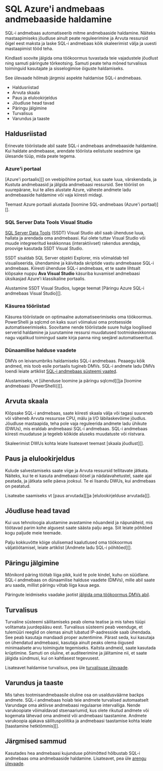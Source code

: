 <properties
   pageTitle="SQL Azure'i andmebaas andmebaaside haldamine | Microsoft Azure'i"
   description="Ülevaade SQL-i andmebaas andmebaaside haldamine. Sisaldab Haldusriistad, DWUs ja tõrkeotsingu päringu jõudluse, millega hea turbepoliitikate ja andmebaasi taastamine andmete rikkumist või piirkondliku katkestuste skaala-out jõudlust."
   services="sql-data-warehouse"
   documentationCenter="NA"
   authors="barbkess"
   manager="barbkess"
   editor=""/>

<tags
   ms.service="sql-data-warehouse"
   ms.devlang="NA"
   ms.topic="article"
   ms.tgt_pltfrm="NA"
   ms.workload="data-services"
   ms.date="08/16/2016"
   ms.author="barbkess;sonyama;"/>

# <a name="manage-databases-in-azure-sql-data-warehouse"></a>SQL Azure'i andmebaas andmebaaside haldamine

SQL-i andmebaas automatiseerib mitme andmebaaside haldamine. Näiteks mastaapimiseks jõudluse ainult peate reguleerimine ja Arvuta ressursid õigel eest maksta ja laske SQL-i andmebaas kõik skaleerimist välja ja uuesti mastaapimist tööd teha. 

Kindlasti soovite jälgida oma töökoormus tuvastada teie vajadustele jõudlust ning samuti päringute tõrkeotsing. Samuti peate teha mõned turvalisus toiminguid kasutajate ja sisselogimise õiguste haldamiseks.

See ülevaade hõlmab järgmisi aspekte haldamise SQL-i andmebaas.

- Haldusriistad
- Arvuta skaala
- Paus ja elulookirjeldus
- Jõudluse head tavad
- Päringu jälgimine
- Turvalisus
- Varundus ja taaste

## <a name="management-tools"></a>Haldusriistad

Erinevate tööriistade abil saate SQL-i andmebaas andmebaaside haldamine. Kui haldate andmebaase, arendate tööriista eelistuste seadmine iga ülesande tüüp, mida peate tegema.

### <a name="azure-portal"></a>Azure'i portaal
[Azure'i portaalis][] on veebipõhine portaal, kus saate luua, värskendada, ja Kustuta andmebaasid ja jälgida andmebaasi ressursid. See tööriist on suurepärane, kui te alles alustate Azure, väheste andmete ladu andmebaaside haldamine või vaja kiiresti midagi.

Teemast Azure portaali alustada [loomine SQL-andmebaas (Azure'i portaal)][].

### <a name="sql-server-data-tools-in-visual-studio"></a>SQL Server Data Tools Visual Studio
[SQL Server Data Tools][] (SSDT) Visual Studio abil saab ühenduse luua, hallata ja arendada oma andmebaasi. Kui olete tuttav Visual Studio või muude integreeritud keskkonnas (interaktiivset) rakendus arendaja, proovige kasutada SSDT Visual Studio.

SSDT sisaldab SQL Server objekti Explorer, mis võimaldab teil visualiseerida, ühendamine ja käivitada skriptide vastu andmebaase SQL-i andmebaas. Kiiresti ühenduse SQL-i andmebaas, et te saate lihtsalt klõpsake nuppu **Ava Visual Studio** käsuriba kuvamisel andmebaasi üksikasjad Azure'i klassikaline portaalis.  

Alustamine SSDT Visual Studios, lugege teemat [Päringu Azure SQL-i andmebaas Visual Studio][].

### <a name="command-line-tools"></a>Käsurea tööriistad
Käsurea tööriistade on optimaalne automatiseerimiseks oma töökoormus.  PowerShelli ja sqlcmd on kaks suuri võimalusi oma protsesside automatiseerimiseks.  Soovitame nende tööriistade suure hulga loogilised serverid haldamine ja juurutamine ressursi muudatused tootmiskeskkonnas nagu vajalikud toimingud saate kirja panna ning seejärel automatiseeritud.

### <a name="dynamic-management-views"></a>Dünaamilise halduse vaadete 

DMVs on leivanumbriks haldamiseks SQL-i andmebaas. Peaaegu kõik andmed, mis toob esile portaalis tugineb DMVs. SQL-i andmete ladu DMVs loendi leiate artiklist [SQL-i andmebaas süsteemi vaated][].

Alustamiseks, vt [ühenduse loomine ja päringu sqlcmd][]ja [loomine andmebaasi (PowerShelli)][].

## <a name="scale-compute"></a>Arvuta skaala

Klõpsake SQL-i andmebaas, saate kiiresti skaala välja või tagasi suureneb või väheneb Arvuta ressursse CPU, mälu ja I/O läbilaskevõime jõudlus. Jõudluse mastaapida, teha pole vaja reguleerida andmete ladu ühikute (DWUs), mis eraldab andmebaasi SQL-i andmebaas. SQL-i andmebaas kiiresti muudatuse ja tegeleb kõikide aluseks muudatuste või riistvara.

Skaleerimist DWUs kohta leiate lisateavet teemast [skaala jõudlust][].

##  <a name="pause-and-resume"></a>Paus ja elulookirjeldus

Kulude salvestamiseks saate viige ja Arvuta ressursid tellitavate jätkata. Näiteks, kui te ei kasuta andmebaasi öösel ja nädalavahetustel, saate ajal peatada, ja jätkata selle päeva jooksul. Te ei lisandu DWUs, kui andmebaas on peatatud.

Lisateabe saamiseks vt [paus arvutada][]ja [elulookirjelduse arvutada][].

## <a name="performance-best-practices"></a>Jõudluse head tavad

Kui uus tehnoloogia alustamine avastamine nõuandeid ja näpunäiteid, mis töötavad parim kohe algusest saate säästa palju aega.  Siit leiate põhitõed kogu paljude meie teemade.

Palju kokkuvõtte kõige olulisemad kaalutlused oma töökoormus väljatöötamisel, leiate artiklist [Andmete ladu SQL-i põhitõed][].

## <a name="query-monitoring"></a>Päringu jälgimine

Mõnikord päring töötab liiga pikk, kuid te pole kindel, kuhu on süüdlane. SQL-i andmebaas on dünaamilise halduse vaadete (DMVs), mille abil saate aru saada, millist päringu võtab liiga kaua aega. 

Päringute leidmiseks vaadake jaotist [jälgida oma töökoormus DMVs abil][].

## <a name="security"></a>Turvalisus

Turvaline süsteemi säilitamiseks peab olema teatise ja mis tahes tüüpi volitamata juurdepääsu eest. Turvalisus süsteemi peab veenduge, et tulemüüri reeglid on olemas ainult lubatud IP-aadresside saab ühendada. See peab kasutaja mandaadi proper autentimine. Pärast seda, kui kasutaja on ühendatud andmebaasi, kasutaja ainult peaks olema õigused minimaalsete arvu toimingute tegemiseks. Kaitsta andmeid, saate kasutada krüptimine. Samuti on oluline, et auditeerimine ja jälitamine nii, et saate jälgida sündmusi, kui on kahtlasest tegevusest.

Lisateavet haldamise turvalisus, pea üle [turvalisuse ülevaade][].

## <a name="backup-and-restore"></a>Varundus ja taaste

Mis tahes tootmisandmebaasile oluline osa on usaldusväärne backps andmete. SQL-i andmebaas hoiab teie andmete turvalised automaatselt Varundage oma aktiivse andmebaasi regulaarse intervalliga. Nende varukoopiate võimaldavad stsenaariumid, kus olete rikutud andmete või kogemata lähevad oma andmeid või andmebaasi taastamine.  Andmete varukoopia ajakava säilituspoliitika ja andmebaasi taastamise kohta leiate [taastamine hetktõmmis][].

## <a name="next-steps"></a>Järgmised sammud
Kasutades hea andmebaasi kujunduse põhimõtted hõlbustab SQL-i andmebaas oma andmebaaside haldamine. Lisateavet, pea üle [arengu ülevaade][].

<!--Image references-->

<!--Article references-->
[SQL-andmebaas (Azure'i portaal) loomine]: sql-data-warehouse-get-started-provision.md
[Andmebaasi (PowerShelli) loomine]: sql-data-warehouse-get-started-provision-powershell
[connection]: sql-data-warehouse-develop-connections.md
[Päringu SQL Azure'i andmebaas Visual Studio]: sql-data-warehouse-query-visual-studio.md
[Ühenduse loomine ja päringu sqlcmd abil]: sql-data-warehouse-get-started-connect-sqlcmd.md
[Arengu ülevaade]: sql-data-warehouse-overview-develop.md
[Jälgida oma töökoormus DMVs abil]: sql-data-warehouse-manage-monitor.md
[Paus Arvuta]: sql-data-warehouse-manage-compute-overview.md#pause-compute-bk
[Hetktõmmis taastamine]: sql-data-warehouse-restore-database-overview.md
[Elulookirjelduse Arvuta]: sql-data-warehouse-manage-compute-overview.md#resume-compute-performance-bk
[Skaala jõudlus]: sql-data-warehouse-manage-compute-overview.md#scale-performance-bk
[Turvalisuse ülevaade]: sql-data-warehouse-overview-manage-security.md
[SQL-i andmete ladu head tavad]: sql-data-warehouse-best-practices.md
[SQL-i andmebaas süsteemi vaated]: sql-data-warehouse-reference-tsql-system-views.md

<!--MSDN references-->
[SQL Server Data Tools]: https://msdn.microsoft.com/library/mt204009.aspx

<!--Other web references-->
[Azure'i portaal]: http://portal.azure.com/
